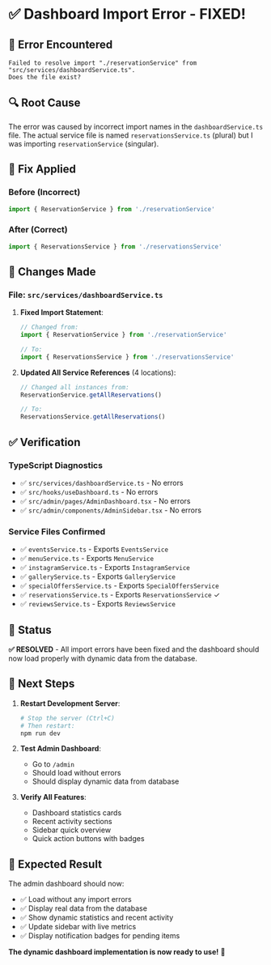# ✅ Dashboard Import Error - FIXED!

## 🚨 **Error Encountered**
```
Failed to resolve import "./reservationService" from "src/services/dashboardService.ts". 
Does the file exist?
```

## 🔍 **Root Cause**
The error was caused by incorrect import names in the `dashboardService.ts` file. The actual service file is named `reservationsService.ts` (plural) but I was importing `reservationService` (singular).

## 🔧 **Fix Applied**

### **Before (Incorrect)**
```typescript
import { ReservationService } from './reservationService'
```

### **After (Correct)**
```typescript
import { ReservationsService } from './reservationsService'
```

## 📝 **Changes Made**

### **File**: `src/services/dashboardService.ts`

1. **Fixed Import Statement**:
   ```typescript
   // Changed from:
   import { ReservationService } from './reservationService'
   
   // To:
   import { ReservationsService } from './reservationsService'
   ```

2. **Updated All Service References** (4 locations):
   ```typescript
   // Changed all instances from:
   ReservationService.getAllReservations()
   
   // To:
   ReservationsService.getAllReservations()
   ```

## ✅ **Verification**

### **TypeScript Diagnostics**
- ✅ `src/services/dashboardService.ts` - No errors
- ✅ `src/hooks/useDashboard.ts` - No errors  
- ✅ `src/admin/pages/AdminDashboard.tsx` - No errors
- ✅ `src/admin/components/AdminSidebar.tsx` - No errors

### **Service Files Confirmed**
- ✅ `eventsService.ts` - Exports `EventsService`
- ✅ `menuService.ts` - Exports `MenuService`
- ✅ `instagramService.ts` - Exports `InstagramService`
- ✅ `galleryService.ts` - Exports `GalleryService`
- ✅ `specialOffersService.ts` - Exports `SpecialOffersService`
- ✅ `reservationsService.ts` - Exports `ReservationsService` ✓
- ✅ `reviewsService.ts` - Exports `ReviewsService`

## 🚀 **Status**

**✅ RESOLVED** - All import errors have been fixed and the dashboard should now load properly with dynamic data from the database.

## 🧪 **Next Steps**

1. **Restart Development Server**: 
   ```bash
   # Stop the server (Ctrl+C)
   # Then restart:
   npm run dev
   ```

2. **Test Admin Dashboard**:
   - Go to `/admin`
   - Should load without errors
   - Should display dynamic data from database

3. **Verify All Features**:
   - Dashboard statistics cards
   - Recent activity sections
   - Sidebar quick overview
   - Quick action buttons with badges

## 🎯 **Expected Result**

The admin dashboard should now:
- ✅ Load without any import errors
- ✅ Display real data from the database
- ✅ Show dynamic statistics and recent activity
- ✅ Update sidebar with live metrics
- ✅ Display notification badges for pending items

**The dynamic dashboard implementation is now ready to use!** 🌟
